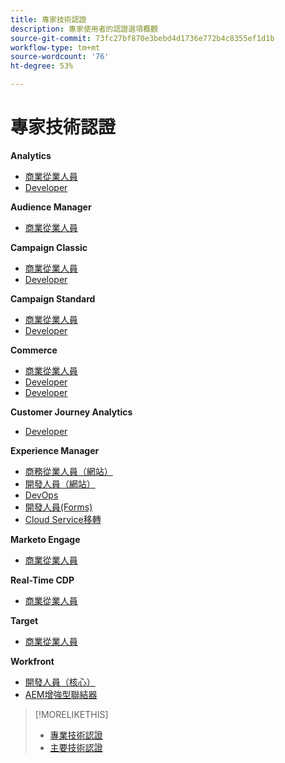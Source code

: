 ```yaml
---
title: 專家技術認證
description: 專家使用者的認證選項概觀
source-git-commit: 73fc27bf870e3bebd4d1736e772b4c8355ef1d1b
workflow-type: tm+mt
source-wordcount: '76'
ht-degree: 53%

---
```


# 專家技術認證

**Analytics**

* [商業從業人員](/help/certifications/aa/aa-e-business.md) <!--AD0-E208-->
* [Developer](/help/certifications/aa/aa-e-developer.md) <!--AD0-E209-->

**Audience Manager**

* [商業從業人員](/help/certifications/aam/aam-e-business.md) <!--AD0-E457-->

**Campaign Classic**

* [商業從業人員](/help/certifications/acc/acc-e-business.md) <!--AD0-E327-->
* [Developer](/help/certifications/acc/acc-e-developer.md) <!--AD0-E330-->

**Campaign Standard**

* [商業從業人員](/help/certifications/acs/acs-e-business.md) <!--AD0-E307-->
* [Developer](/help/certifications/acs/acs-e-developer.md) <!--AD0-E306-->

**Commerce**

* [商業從業人員](/help/certifications/ac/ac-e-business.md) <!--AD0-E708-->
* [Developer](/help/certifications/ac/ac-e-developer.md) <!--AD0-E716-->
* [Developer](/help/certifications/ac/ac-e-fedeveloper.md) <!--AD0-E710-->

**Customer Journey Analytics**

* [Developer](/help/certifications/acja/acja-e-developer.md) <!--AD0-E604-->

**Experience Manager**

* [商務從業人員（網站）](/help/certifications/aem/aem-sites-e-business.md) <!--AD0-E121-->
* [開發人員（網站）](/help/certifications/aem/aem-sites-e-developer.md) <!--AD0-E134-->
* [DevOps](/help/certifications/aem/aem-devops-e-engineer.md) <!--AD0-E124-->
* [開發人員(Forms)](/help/certifications/aem/aem-forms-e-developer.md) <!--AD0-E125-->
* [Cloud Service移轉](/help/certifications/aem/aem-cs-e-migration.md) <!--AD0-E136-->

**Marketo Engage**

* [商業從業人員](/help/certifications/ame/ame-e-business.md) <!--AD0-E559-->

**Real-Time CDP**

* [商業從業人員](/help/certifications/rtcdp/rtcdp-p-business.md) <!--AD0-E602-->

**Target**

* [商業從業人員](/help/certifications/at/at-e-business.md) <!--AD0-E406-->

**Workfront**

* [開發人員（核心）](/help/certifications/aw/aw-core-e-developer.md) <!--AD0-E904-->
* [AEM增強型聯結器](/help/certifications/aw/aw-aem-e-connector.md) <!--AD0-E906-->

>[!MORELIKETHIS]
>
>* [專業技術認證](professional.md)
>* [主要技術認證](master.md)
